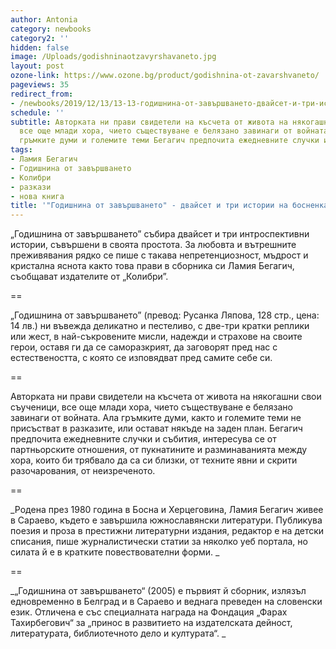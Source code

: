 ```yaml
---
author: Antonia
category: newbooks
category2: ''
hidden: false
image: /Uploads/godishninaotzavyrshavaneto.jpg
layout: post
ozone-link: https://www.ozone.bg/product/godishnina-ot-zavarshvaneto/
pageviews: 35
redirect_from:
- /newbooks/2019/12/13/13-13-годишнина-от-завършването-двайсет-и-три-истории-на-босненаката-ламия-бегагич
schedule: ''
subtitle: Авторката ни прави свидетели на късчета от живота на някогашни свои съученици,
  все още млади хора, чието съществуване е белязано завинаги от войната. Ала пред
  гръмките думи и големите теми Бегагич предпочита ежедневните случки и събития
tags:
- Ламия Бегагич
- Годишнина от завършването
- Колибри
- разкази
- нова книга
title: '"Годишнина от завършването" - двайсет и три истории на босненката Ламия Бегагич'
---
```


„Годишнина от завършването” събира двайсет и три интроспективни истории, съвършени в своята простота. За любовта и вътрешните преживявания рядко се пише с такава непретенциозност, мъдрост и кристална яснота както това прави в сборника си Ламия Бегагич, съобщават издателите от „Колибри”.

\==

„Годишнина от завършването” (превод: Русанка Ляпова, 128 стр., цена: 14 лв.) ни въвежда деликатно и пестеливо, с две-три кратки реплики или жест, в най-съкровените мисли, надежди и страхове на своите герои, оставя ги да се саморазкрият, да заговорят пред нас с естествеността, с която се изповядват пред самите себе си. 

\==

Авторката ни прави свидетели на късчета от живота на някогашни свои съученици, все още млади хора, чието съществуване е белязано завинаги от войната. Ала гръмките думи, както и големите теми не присъстват в разказите, или остават някъде на заден план. Бегагич предпочита ежедневните случки и събития, интересува се от партньорските отношения, от пукнатините и разминаванията между хора, които би трябвало да са си близки, от техните явни и скрити разочарования, от неизреченото.

\==

_Родена през 1980 година в Босна и Херцеговина, Ламия Бегагич живее в Сараево, където е завършила южнославянски литератури. Публикува поезия и проза в престижни литературни издания, редактор е на детски списания, пише журналистически статии за няколко уеб портала, но силата й е в кратките повествователни форми. _

\==

_„Годишнина от завършването“ (2005) е първият й сборник, излязъл едновременно в Белград и в Сараево и веднага преведен на словенски език. Отличена е със специалната награда на Фондация „Фарах Тахирбегович“ за „принос в развитието на издателската дейност, литературата, библиотечното дело и културата“. _